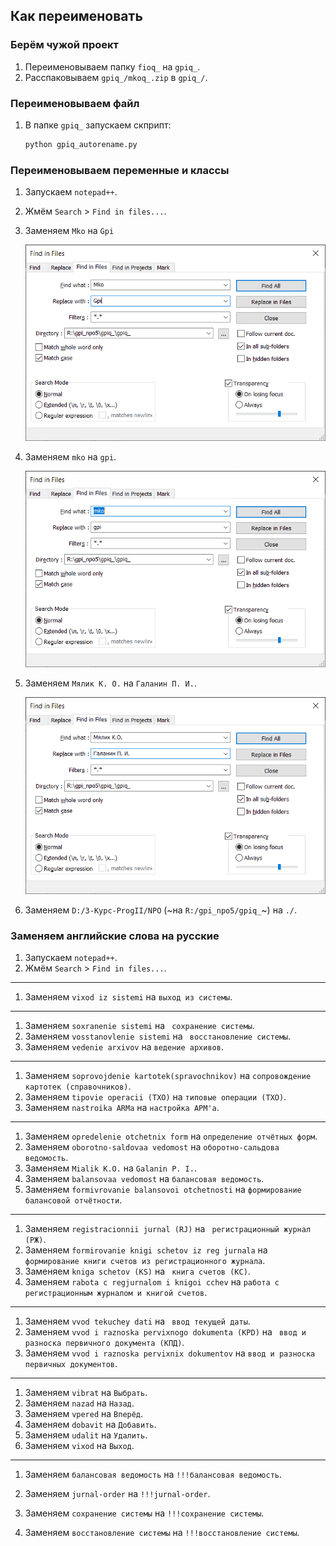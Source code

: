## Как переименовать

### Берём чужой проект
1. Переименовываем папку `fioq_` на `gpiq_`.
2. Расспаковываем `gpiq_/mkoq_.zip` в `gpiq_/`.

### Переименовываем файл
1. В папке `gpiq_` запускаем скприпт:
    ```bash
    python gpiq_autorename.py
    ```

### Переименовываем переменные и классы
1. Запускаем `notepad++`.
2. Жмём `Search` > `Find in files...`.
3. Заменяем `Mko` на `Gpi`
    
    ![](_assets/gpi_mko.png)

4. Заменяем `mko` на `gpi`.
    
    ![](_assets/gpi_mko2.png)

5. Заменяем `Мялик К. О.` на `Галанин П. И.`.
    
    ![](_assets/gpi_mko3.png)

6. Заменяем `D:/3-Kypc-ProgII/NPO` (~на `R:/gpi_npo5/gpiq_`~) на `./`.

### Заменяем английские слова на русские
1. Запускаем `notepad++`.
1. Жмём `Search` > `Find in files...`.
---
1. Заменяем `vixod iz sistemi` на `выход из системы`.
---
1. Заменяем `soxranenie sistemi` на ` сохранение системы`.
1. Заменяем `vosstanovlenie sistemi` на ` восстановление системы`.
1. Заменяем `vedenie arxivov` на `ведение архивов`.
---
1. Заменяем `soprovojdenie kartotek(spravochnikov)` на `сопровождение картотек (справочников)`.
1. Заменяем `tipovie operacii (TXO)` на `типовые операции (ТХО)`.
1. Заменяем `nastroika ARMa` на `настройка АРМ'a`.
---
1. Заменяем `opredelenie otchetnix form` на `определение отчётных форм`.
1. Заменяем `oborotno-saldovaa vedomost` на `оборотно-сальдова ведомость`.
1. Заменяем `Mialik K.O.` на `Galanin P. I.`.
1. Заменяем `balansovaa vedomost` на `балансовая ведомость`.
1. Заменяем `formivrovanie balansovoi otchetnosti` на `формирование балансовой отчётности`.
---
1. Заменяем `registracionnii jurnal (RJ)` на ` регистрационный журнал (РЖ)`.
1. Заменяем `formirovanie knigi schetov iz reg jurnala` на ` формирование книги счетов из регистрационного журнала`.
1. Заменяем `kniga schetov (KS)` на ` книга счетов (КС)`.
1. Заменяем `rabota c regjurnalom i knigoi cchev` на `работа с регистрационным журналом и книгой счетов`.
---
1. Заменяем `vvod tekuchey dati` на ` ввод текущей даты`.
1. Заменяем `vvod i raznoska pervixnogo dokumenta (KPD)` на ` ввод и разноска первичного документа (КПД)`.
1. Заменяем `vvod i raznoska pervixnix dokumentov` на `ввод и разноска первичных документов`.
---
1. Заменяем `vibrat` на `Выбрать`.
1. Заменяем `nazad` на `Назад`.
1. Заменяем `vpered` на `Вперёд`.
1. Заменяем `dobavit` на `Добавить`.
1. Заменяем `udalit` на `Удалить`.
1. Заменяем `vixod` на `Выход`.
---
1. Заменяем `балансовая ведомость` на `!!!балансовая ведомость`.
1. Заменяем `jurnal-order` на `!!!jurnal-order`.

1. Заменяем `сохранение системы` на `!!!сохранение системы`.
1. Заменяем `восстановление системы` на `!!!восстановление системы`.
